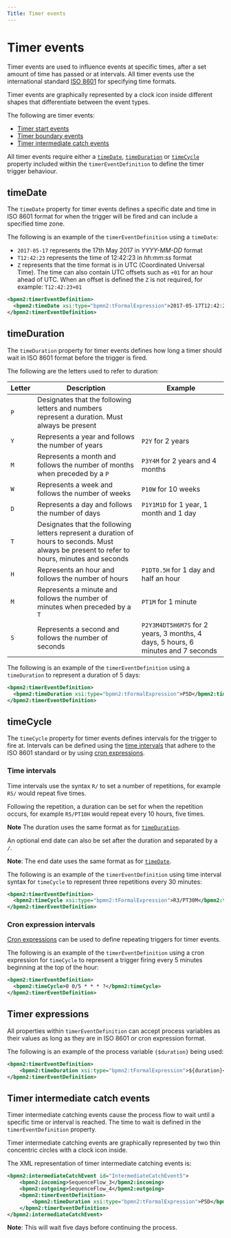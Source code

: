 ```yaml
---
Title: Timer events
---
```


# Timer events
Timer events are used to influence events at specific times, after a set amount of time has passed or at intervals. All timer events use the international standard [ISO 8601](https://en.wikipedia.org/wiki/ISO_8601) for specifying time formats. 

Timer events are graphically represented by a clock icon inside different shapes that differentiate between the event types.

The following are timer events: 

* [Timer start events](../bpmn/start.md#timer-start-events)
* [Timer boundary events](../bpmn/boundary.md#timer-boundary-events)
* [Timer intermediate catch events](#timer-intermediate-catch-events)

All timer events require either a [`timeDate`](#timedate), [`timeDuration`](#timeduration) or [`timeCycle`](#timecycle) property included within the `timerEventDefinition` to define the timer trigger behaviour.

## timeDate
The `timeDate` property for timer events defines a specific date and time in ISO 8601 format for when the trigger will be fired and can include a specified time zone. 

The following is an example of the `timerEventDefinition` using a `timeDate`: 

* `2017-05-17` represents the 17th May 2017 in *YYYY-MM-DD* format
* `T12:42:23` represents the time of 12:42:23 in *hh:mm:ss* format
* `Z` represents that the time format is in UTC (Coordinated Universal Time). The time can also contain UTC offsets such as `+01` for an hour ahead of UTC. When an offset is defined the `Z` is not required, for example: `T12:42:23+01`

```xml
<bpmn2:timerEventDefinition> 
  <bpmn2:timeDate xsi:type="bpmn2:tFormalExpression">2017-05-17T12:42:23Z</bpmn2:timeDate>
</bpmn2:timerEventDefinition>
```

## timeDuration
The `timeDuration` property for timer events defines how long a timer should wait in ISO 8601 format before the trigger is fired. 

The following are the letters used to refer to duration:

| Letter | Description | Example | 
| ------ | ----------- | ------- |
| `P` | Designates that the following letters and numbers represent a duration. Must always be present | |
| `Y` | Represents a year and follows the number of years | `P2Y` for 2 years |
| `M` | Represents a month and follows the number of months when preceded by a `P` | `P3Y4M` for 2 years and 4 months |
| `W` | Represents a week and follows the number of weeks | `P10W` for 10 weeks |
| `D` | Represents a day and follows the number of days | `P1Y1M1D` for 1 year, 1 month and 1 day |
| `T` | Designates that the following letters represent a duration of hours to seconds. Must always be present to refer to hours, minutes and seconds | 
| `H` | Represents an hour and follows the number of hours | `P1DT0.5H` for 1 day and half an hour |
| `M` | Represents a minute and follows the number of minutes when preceded by a `T` | `PT1M` for 1 minute |
| `S` | Represents a second and follows the number of seconds | `P2Y3M4DT5H6M7S` for 2 years, 3 months, 4 days, 5 hours, 6 minutes and 7 seconds |

The following is an example of the `timerEventDefinition` using a `timeDuration` to represent a duration of 5 days: 

```xml
<bpmn2:timerEventDefinition>
  <bpmn2:timeDuration xsi:type="bpmn2:tFormalExpression">P5D</bpmn2:timeDuration>
</bpmn2:timerEventDefinition>
```

## timeCycle
The `timeCycle` property for timer events defines intervals for the trigger to fire at. Intervals can be defined using the [time intervals](#time-intervals) that adhere to the ISO 8601 standard or by using [cron expressions](#cron-expression-intervals).

### Time intervals
Time intervals use the syntax `R/` to set a number of repetitions, for example `R5/` would repeat five times. 

Following the repetition, a duration can be set for when the repetition occurs, for example `R5/PT10H` would repeat every 10 hours, five times. 

**Note** The duration uses the same format as for [`timeDuration`](#timeduration).

An optional end date can also be set after the duration and separated by a `/`. 

**Note**: The end date uses the same format as for [`timeDate`](#timedate).   

The following is an example of the `timerEventDefinition` using time interval syntax for `timeCycle` to represent three repetitions every 30 minutes:

``` xml
<bpmn2:timerEventDefinition>
  <bpmn2:timeCycle xsi:type="bpmn2:tFormalExpression">R3/PT30M</bpmn2:timeCycle>
</bpmn2:timerEventDefinition> 
```

### Cron expression intervals
[Cron expressions](https://en.wikipedia.org/wiki/Cron#CRON_expression) can be used to define repeating triggers for timer events.  

The following is an example of the `timerEventDefinition` using a cron expression for `timeCycle` to represent a trigger firing every 5 minutes beginning at the top of the hour:

```xml
<bpmn2:timerEventDefinition>
  <bpmn2:timeCycle>0 0/5 * * * ?</bpmn2:timeCycle>
</bpmn2:timerEventDefinition>
```

## Timer expressions
All properties within `timerEventDefinition` can accept process variables as their values as long as they are in ISO 8601 or cron expression format.

The following is an example of the process variable `{$duration}` being used: 

```xml
<bpmn2:timerEventDefinition>
	<bpmn2:timeDuration xsi:type="bpmn2:tFormalExpression">${duration}</bpmn2:timeDuration>
</bpmn2:timerEventDefinition>
```

## Timer intermediate catch events
Timer intermediate catching events cause the process flow to wait until a specific time or interval is reached. The time to wait is defined in the `timerEventDefinition` property. 

Timer intermediate catching events are graphically represented by two thin concentric circles with a clock icon inside.

The XML representation of timer intermediate catching events is:

```xml
<bpmn2:intermediateCatchEvent id="IntermediateCatchEvent5">
	<bpmn2:incoming>SequenceFlow_3</bpmn2:incoming>
	<bpmn2:outgoing>SequenceFlow_4</bpmn2:outgoing>
	<bpmn2:timerEventDefinition>
  		<bpmn2:timeDuration xsi:type="bpmn2:tFormalExpression">P5D</bpmn2:timeDuration>
	</bpmn2:timerEventDefinition>
</bpmn2:intermediateCatchEvent>
```

**Note**: This will wait five days before continuing the process. 

